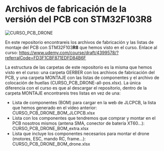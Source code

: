 # Archivos de fabricación de la versión del PCB con STM32F103R8

![CURSO_PCB_DRONE](https://user-images.githubusercontent.com/46316984/147926003-0ee57c10-4128-4631-8d31-6318b432b1ed.png)

En este repositorio encontrareis los archivos de fabricación y las listas de montaje del PCB con STM32F103**R8** que hemos visto en el curso. Enlace al curso: https://www.udemy.com/course/draft/4399578/?referralCode=FD3F1CBF871EDFD84B6F

La estructura de las carpetas de este repositorio es la misma que hemos visto en el curso: una carpeta GERBER con los archivos de fabricación del PCB, y una carpeta MONTAJE con las listas de componentes y el archivo de colocación de huellas (CURSO_PCB_DRONE-all-pos.xlsx). La única diferencia con el curso es que al descargar el repositorio, dentro de la carpeta MONTAJE encontrareis tres listas en vez de una:

- Lista de componentes (BOM) para cargar en la web de JLCPCB, la lista que hemos generado en el vídeo anterior: CURSO_PCB_DRONE_BOM_JLCPCB.xlsx
- Lista con los componentes que tendremos que comprar y montar en el PCB nosotros mismos (antena SMA, conector de batería XT60...): CURSO_PCB_DRONE_BOM_extra.xlsx
- Lista que incluye los componentes necesarios para montar el drone (motores, ESC, mando RC, frame...): CURSO_PCB_DRONE_BOM_drone.xlsx
